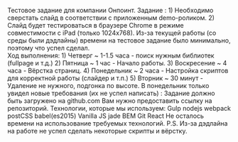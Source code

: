 Тестовое задание для компании Онпоинт.
Задание : 1) Необходимо сверстать слайд в соответствии с приложенным demo-роликом.
          2) Слайд будет тестироваться в браузере Chrome в режиме совместимости с iPad (только 1024x768).
Из-за текущей работы (со среды были дэдлайны) времени на тестовое задание было минимально, поэтому что успел сделал.          
Ход выполнения: 1)  Четверг ~ 1-1.5 часа - поиск нужным библиотек (fullpage и т.д.)
                2)  Пятница ~ 1 час - Начало работы.
                3)  Воскресение ~ 4 часа - Вёрстка страниц.
                4)  Понедельник ~ 2 часа - Настройка скриптов для корректной работы (слайдер и т.п.)
                5)  Вторник ~ 30 минут - Удаление не нужного, подгонка по высоте.
В понедельник только увидел новые требования (их не успел написать) : Задание должно быть загружено на github.com Вам нужно предоставить ссылку на репозиторий.
      Технологии, которые мы используем:
      Gulp
      nodejs
      webpack
      postCSS
      babel(es2015)
      Vanilla JS
      jade
      BEM
      Git
      React 
Не осталось времени на использование требуемых технологий. 
P.S. Из-за дэдлайна на работе не успел сделать некоторые скрипты и вёрстку.
 
